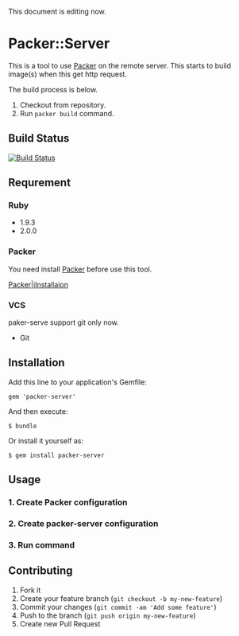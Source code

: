 This document is editing now.

# Packer::Server

This is a tool to use [Packer](http://www.packer.io) on the remote server.
This starts to build image(s) when this get http request.

The build process is below.

1. Checkout from repository.
2. Run `packer build` command.

## Build Status

[![Build Status](https://travis-ci.org/Kuchitama/packer-server.png)](https://travis-ci.org/Kuchitama/packer-server)

## Requrement

### Ruby

* 1.9.3
* 2.0.0

### Packer

You need install [Packer](http://www.packer.io) before use this tool.

[Packer|iInstallaion](http://www.packer.io/docs/installation.html)

### VCS

paker-serve support git only now.

* Git


## Installation

Add this line to your application's Gemfile:

    gem 'packer-server'

And then execute:

    $ bundle

Or install it yourself as:

    $ gem install packer-server

## Usage

### 1. Create Packer configuration


### 2. Create packer-server configuration
 
### 3. Run command

## Contributing

1. Fork it
2. Create your feature branch (`git checkout -b my-new-feature`)
3. Commit your changes (`git commit -am 'Add some feature'`)
4. Push to the branch (`git push origin my-new-feature`)
5. Create new Pull Request
